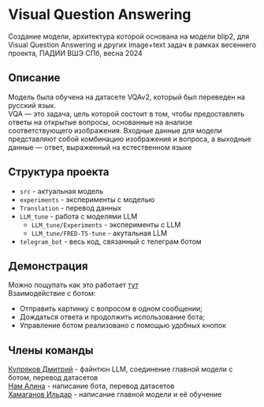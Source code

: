 # Visual Question Answering
Создание модели, архитектура которой основана на модели blip2, для Visual Question Answering и других image+text задач в рамках весеннего проекта, ПАДИИ ВШЭ СПб, весна 2024
## Описание
Модель была обучена на датасете VQAv2, который был переведен на русский язык.  
VQA — это задача, цель которой состоит в том, чтобы предоставлять ответы на открытые вопросы, основанные на анализе соответствующего изображения.
Входные данные для модели представляют собой комбинацию изображения и вопроса, а выходные данные — ответ, выраженный на естественном языке
## Структура проекта
- <code>src</code> - актуальная модель  
- <code>experiments</code> - эксперименты с моделью  
- <code>Translation</code> - перевод данных  
- <code>LLM_tune</code> - работа с моделями LLM  
    - <code>LLM_tune/Experiments</code> - эксперименты с LLM  
    - <code>LLM_tune/FRED-T5-tune</code> - акутальная LLM  
- <code>telegram_bot</code> - весь код, связанный с телеграм ботом 
## Демонстрация
Можно пощупать как это работает [тут](https://t.me/VQA_project_bot)     
Взаимодействие с ботом:
- Отправить картинку с вопросом в одном сообщении;
- Дождаться ответа и продолжить использование бота;
- Управление ботом реализовано с помощью удобных кнопок  

## Члены команды
[Купряков Дмитрий](https://t.me/qeqochec) - файнтюн LLM, соединение главной модели с ботом, перевод датасетов  
[Нам Алина](https://t.me/Nam_Alina) - написание бота, перевод датасетов  
[Хамаганов Ильдар](https://t.me/Ovllee) - написание главной модели и её обучение

